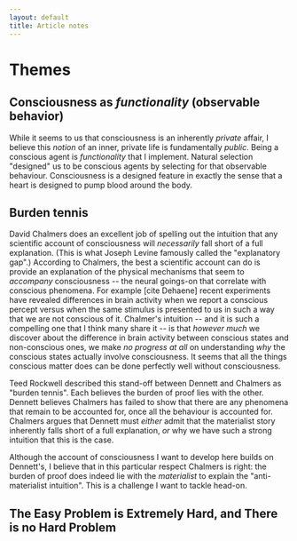 ```yaml
---
layout: default
title: Article notes
---
```


# Themes

## Consciousness as _functionality_ (observable behavior)

While it seems to us that consciousness is an inherently _private_
affair, I believe this _notion_ of an inner, private life is
fundamentally _public_. Being a conscious agent is _functionality_ that
I implement. Natural selection "designed" us to be conscious agents by
selecting for that observable behaviour. Consciousness is a designed
feature in exactly the sense that a heart is designed to pump blood
around the body.

## Burden tennis

David Chalmers does an excellent job of spelling out the intuition that
any scientific account of consciousness will _necessarily_ fall short of
a full explanation. (This is what Joseph Levine famously called the
"explanatory gap".) According to Chalmers, the best a scientific account
can do is provide an explanation of the physical mechanisms that seem to
_accompany_ consciousness -- the neural goings-on that correlate with
conscious phenomena. For example [cite Dehaene] recent experiments have
revealed differences in brain activity when we report a conscious
percept versus when the same stimulus is presented to us in such a way
that we are not conscious of it. Chalmer's intuition -- and it is such a
compelling one that I think many share it -- is that _however much_ we
discover about the difference in brain activity between conscious states
and non-conscious ones, we make _no progress at all_ on understanding
_why_ the conscious states actually involve consciousness. It seems that
all the things conscious matter does can be done perfectly well without
consciousness.

Teed Rockwell described this stand-off between Dennett and Chalmers as
"burden tennis". Each believes the burden of proof lies with the other.
Dennett believes Chalmers has failed to show that there are any
phenomena that remain to be accounted for, once all the behaviour is
accounted for. Chalmers argues that Dennett must _either_ admit that the
materialist story inherently falls short of a full explanation, _or_ why
we have such a strong intuition that this is the case.

Although the account of consciousness I want to develop here builds on
Dennett's, I believe that in this particular respect Chalmers is right:
the burden of proof does indeed lie with the _materialist_ to explain
the "anti-materialist intuition". This is a challenge I want to tackle
head-on.

## The Easy Problem is Extremely Hard, and There is no Hard Problem
